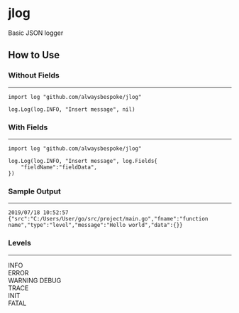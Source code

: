 # jlog
Basic JSON logger

## How to Use

### Without Fields
---

```golang
import log "github.com/alwaysbespoke/jlog"

log.Log(log.INFO, "Insert message", nil)
```

### With Fields
---

```golang
import log "github.com/alwaysbespoke/jlog"

log.Log(log.INFO, "Insert message", log.Fields{
    "fieldName":"fieldData",
})
```

### Sample Output
---

```golang
2019/07/18 10:52:57 {"src":"C:/Users/User/go/src/project/main.go","fname":"function name","type":"level","message":"Hello world","data":{}}
```


### Levels
---
INFO    
ERROR   
WARNING 
DEBUG  
TRACE  
INIT   
FATAL  